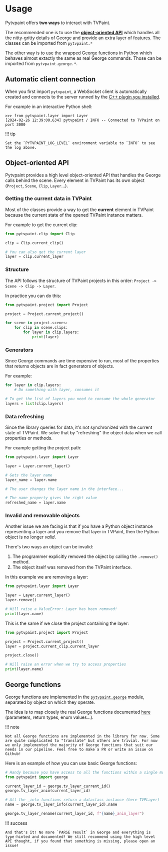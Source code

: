 # Usage

Pytvpaint offers **two ways** to interact with TVPaint.

The recommended one is to use the [**object-oriented API**](#object-oriented-api) which handles all the nitty-gritty details of George and provide an extra layer of features. The classes can be imported from `pytvpaint.*`

The other way is to use the wrapped George functions in Python which behaves almost extactly the same as real George commands. Those can be imported from `pytvpaint.george.*`.

## Automatic client connection

When you first import `pytvpaint`, a WebSocket client is automatically created and connects to the server runned by the [C++ plugin you installed](./installation.md).

For example in an interactive Python shell:

```console
>>> from pytvpaint.layer import Layer
[2024-02-26 12:39:00,634] pytvpaint / INFO -- Connected to TVPaint on port 3000
```

!!! tip

    Set the `PYTVPAINT_LOG_LEVEL` environment variable to `INFO` to see the log above.

## Object-oriented API

Pytvpaint provides a high level object-oriented API that handles the George calls behind the scene. Every element in TVPaint has its own object (`Project`, `Scene`, `Clip`, `Layer`...).

### Getting the current data in TVPaint

Most of the classes provide a way to get the **current** element in TVPaint because the current state of the opened TVPaint instance matters.

For example to get the current clip:

```python
from pytvpaint.clip import Clip

clip = Clip.current_clip()

# You can also get the current layer
layer = clip.current_layer
```

### Structure

The API follows the structure of TVPaint projects in this order: `Project -> Scene -> Clip -> Layer`.

In practice you can do this:

```python
from pytvpaint.project import Project

project = Project.current_project()

for scene in project.scenes:
    for clip in scene.clips:
        for layer in clip.layers:
            print(layer)
```

### Generators

Since George commands are time expensive to run, most of the properties that returns objects are in fact generators of objects.

For example:

```python
for layer in clip.layers:
    # Do something with layer, consumes it

# To get the list of layers you need to consume the whole generator
layers = list(clip.layers)
```

### Data refreshing

Since the library queries for data, it's not synchronized with the current state of TVPaint. We solve that by "refreshing" the object data when we call properties or methods.

For example getting the project path:

```python
from pytvpaint.layer import Layer

layer = Layer.current_layer()

# Gets the layer name
layer_name = layer.name

# The user changes the layer name in the interface...

# The name property gives the right value
refreshed_name = layer.name
```

### Invalid and removable objects

Another issue we are facing is that if you have a Python object instance representing a layer and you remove that layer in TVPaint, then the Python object is no longer _valid_.

There's two ways an object can be invalid:

1. The programmer explicitly removed the object by calling the `.remove()` method.
2. The object itself was removed from the TVPaint interface.

In this example we are removing a layer:

```python
from pytvpaint.layer import Layer

layer = Layer.current_layer()
layer.remove()

# Will raise a ValueError: Layer has been removed!
print(layer.name)
```

This is the same if we close the project containing the layer:

```python
from pytvpaint.project import Project

project = Project.current_project()
layer = project.current_clip.current_layer

project.close()

# Will raise an error when we try to access properties
print(layer.name)
```

## George functions

George functions are implemented in the [`pytvpaint.george`](./api/george/project.md) module, separated by object on which they operate.

The idea is to map closely the real George functions documented [here](https://www.tvpaint.com/doc/tvpaint-animation-11/george-commands) (parameters, return types, enum values...).

!!! note

    Not all George functions are implemented in the library for now. Some are quite complicated to "translate" but others are trivial. For now we only implemented the majority of George functions that suit our needs in our pipeline. Feel free to make a PR or write an issue on Github!

Here is an example of how you can use basic George functions:

```python
# Handy because you have access to all the functions within a single module
from pytvpaint import george

current_layer_id = george.tv_layer_current_id()
george.tv_layer_anim(current_layer_id)

# All the _info functions return a dataclass instance (here TVPLayer)
name = george.tv_layer_info(current_layer_id).name

george.tv_layer_rename(current_layer_id, f"{name}_anim_layer")
```

!!! success

    And that's it! No more `PARSE result` in George and everything is type-hinted and documented! We still recommend using the high level API thought, if you found that something is missing, please open an issue!
